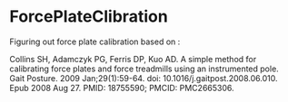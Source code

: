 # ForcePlateClibration
 
Figuring out force plate calibration based on :

Collins SH, Adamczyk PG, Ferris DP, Kuo AD. A simple method for calibrating force plates and force treadmills using an instrumented pole. Gait Posture. 2009 Jan;29(1):59-64. doi: 10.1016/j.gaitpost.2008.06.010. Epub 2008 Aug 27. PMID: 18755590; PMCID: PMC2665306.

